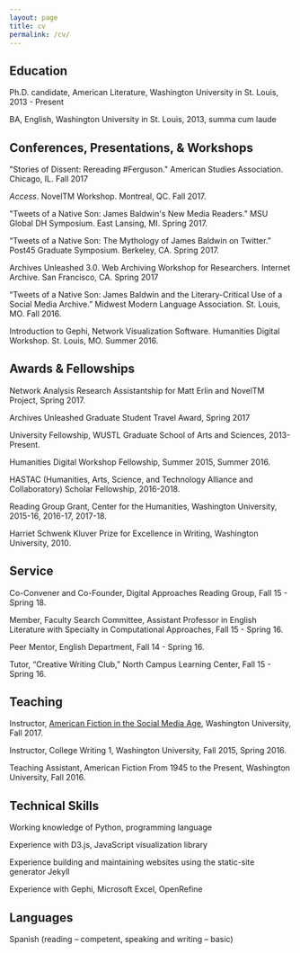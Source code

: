 ```yaml
---
layout: page
title: cv
permalink: /cv/
---
```


Education
---

Ph.D. candidate, American Literature, Washington University in St. Louis, 2013 - Present
 
BA, English, Washington University in St. Louis, 2013, summa cum laude

 

Conferences, Presentations, & Workshops
---

"Stories of Dissent: Rereading #Ferguson." American Studies Association. Chicago, IL. Fall 2017

*Access*. NovelTM Workshop. Montreal, QC. Fall 2017.

"Tweets of a Native Son: James Baldwin's New Media Readers." MSU Global DH Symposium. East Lansing, MI. Spring 2017.

“Tweets of a Native Son: The Mythology of James Baldwin on Twitter.” Post45 Graduate Symposium. Berkeley, CA. Spring 2017.

Archives Unleashed 3.0. Web Archiving Workshop for Researchers. Internet Archive.
 San Francisco, CA. Spring 2017

“Tweets of a Native Son: James Baldwin and the Literary-Critical Use of a Social Media Archive.” Midwest Modern Language Association. St. Louis, MO. Fall 2016.

Introduction to Gephi, Network Visualization Software. Humanities Digital Workshop. St. Louis, MO. Summer 2016.


Awards & Fellowships
---

Network Analysis Research Assistantship for Matt Erlin and NovelTM Project, Spring 2017.

Archives Unleashed Graduate Student Travel Award, Spring 2017

University Fellowship, WUSTL Graduate School of Arts and Sciences,                    2013-Present.

Humanities Digital Workshop Fellowship, Summer                                                        2015, Summer 2016.

HASTAC (Humanities, Arts, Science, and Technology Alliance and Collaboratory) Scholar Fellowship,                                                                          2016-2018.

Reading Group Grant, Center for the Humanities, Washington University, 2015-16, 2016-17, 2017-18.

Harriet Schwenk Kluver Prize for Excellence in Writing, Washington University, 	2010.	

 

Service
---


Co-Convener and Co-Founder, Digital Approaches Reading Group,	  Fall 15 - Spring 18.
 
Member, Faculty Search Committee, Assistant Professor in 
English Literature with Specialty in Computational Approaches,	   Fall 15 - Spring 16.

Peer Mentor, English Department,	    Fall 14 - Spring 16.


Tutor, “Creative Writing Club,” North Campus Learning Center,                    Fall 15 - Spring 16.


Teaching
---
Instructor, [American Fiction in the Social Media Age](https://afsma17.com/), Washington University, Fall 2017.

Instructor, College Writing 1, Washington University, Fall 2015, Spring 2016.

Teaching Assistant, American Fiction From 1945 to the Present, Washington University,		 Fall 2016.
							


Technical Skills
---

Working knowledge of Python, programming language

Experience with D3.js, JavaScript visualization library

Experience building and maintaining websites using the static-site generator Jekyll

Experience with Gephi, Microsoft Excel, OpenRefine


Languages
---
Spanish (reading – competent, speaking and writing – basic)

